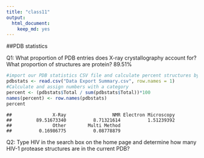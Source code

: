 ```yaml
---
title: "class11"
output: 
  html_document: 
    keep_md: yes
---
```




##PDB statistics

Q1: What proportion of PDB entries does X-ray crystallography account for? What proportion of
structures are protein?
89.51%

```r
#import our PDB statistics CSV file and calculate percent structures by experimental method
pdbstats <- read.csv("Data Export Summary.csv", row.names = 1)
#Calculate and assign numbers with a category
percent <- (pdbstats$Total / sum(pdbstats$Total))*100
names(percent) <- row.names(pdbstats)
percent
```

```
##               X-Ray                 NMR Electron Microscopy 
##         89.51673340          8.71321614          1.51239392 
##               Other        Multi Method 
##          0.16986775          0.08778879
```



Q2: Type HIV in the search box on the home page and determine how many HIV-1 protease
structures are in the current PDB?


